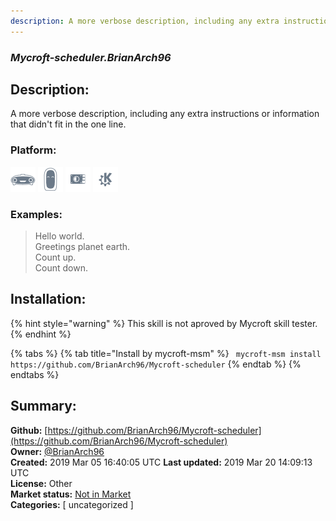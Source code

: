 ```yaml
---
description: A more verbose description, including any extra instructions or
---
```


### _Mycroft-scheduler.BrianArch96_  
## Description:  
A more verbose description, including any extra instructions or
information that didn't fit in the one line.  
  
### Platform:  
 ![Mark I](../.gitbook/assets/mark-1-icon.png)  ![Mark II](../.gitbook/assets/mark-2-icon.png)  ![Picroft](../.gitbook/assets/picroft-icon.png)  ![plasmoid](../.gitbook/assets/kde.png)   
### Examples:  
> Hello world.  
> Greetings planet earth.  
> Count up.  
> Count down.  
  
## Installation:  
{% hint style="warning" %}
This skill is not aproved by Mycroft skill tester.
{% endhint %}
    
{% tabs %}
{% tab title="Install by mycroft-msm" %}
``` mycroft-msm install https://github.com/BrianArch96/Mycroft-scheduler```
{% endtab %}
  {% endtabs %}
    
## Summary:  
**Github:** [https://github.com/BrianArch96/Mycroft-scheduler](https://github.com/BrianArch96/Mycroft-scheduler)  
**Owner:** [@BrianArch96](https://github.com/BrianArch96)  
**Created:** 2019 Mar 05 16:40:05 UTC  **Last updated:** 2019 Mar 20 14:09:13 UTC  
**License:** Other  
**Market status:** [Not in Market](https://market.mycroft.ai/skill/)  
**Categories:** [ uncategorized ]   
